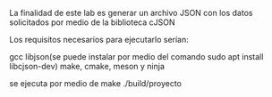 La finalidad de este lab es generar un archivo JSON con los datos solicitados por medio de la biblioteca cJSON

Los requisitos necesarios para ejecutarlo serían:

gcc
libjson(se puede instalar por medio del comando sudo apt install libcjson-dev)
make, cmake, meson y ninja

se ejecuta por medio de
make
./build/proyecto